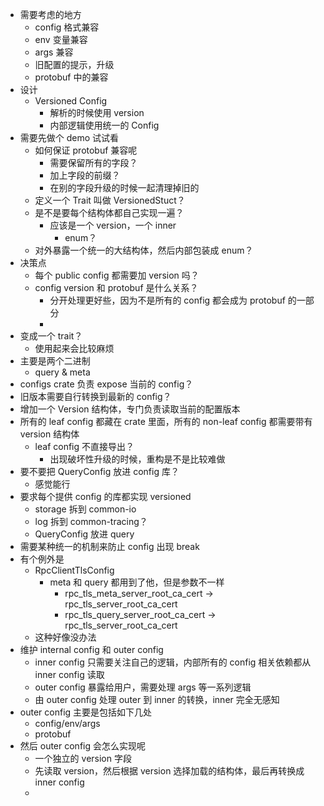 - 需要考虑的地方
	- config 格式兼容
	- env 变量兼容
	- args 兼容
	- 旧配置的提示，升级
	- protobuf 中的兼容
- 设计
	- Versioned Config
		- 解析的时候使用 version
		- 内部逻辑使用统一的 Config
- 需要先做个 demo 试试看
	- 如何保证 protobuf 兼容呢
		- 需要保留所有的字段？
		- 加上字段的前缀？
		- 在别的字段升级的时候一起清理掉旧的
	- 定义一个 Trait 叫做 VersionedStuct？
	- 是不是要每个结构体都自己实现一遍？
		- 应该是一个 version，一个 inner
			- enum？
	- 对外暴露一个统一的大结构体，然后内部包装成 enum？
- 决策点
	- 每个 public config 都需要加 version 吗？
	- config version 和 protobuf 是什么关系？
		- 分开处理更好些，因为不是所有的 config 都会成为 protobuf 的一部分
		-
- 变成一个 trait？
	- 使用起来会比较麻烦
- 主要是两个二进制
	- query & meta
- configs crate 负责 expose 当前的 config？
- 旧版本需要自行转换到最新的 config？
- 增加一个 Version 结构体，专门负责读取当前的配置版本
- 所有的 leaf config 都藏在 crate 里面，所有的 non-leaf config 都需要带有 version 结构体
	- leaf config 不直接导出？
		- 出现破坏性升级的时候，重构是不是比较难做
- 要不要把 QueryConfig 放进 config 库？
	- 感觉能行
- 要求每个提供 config 的库都实现 versioned
	- storage 拆到 common-io
	- log 拆到 common-tracing？
	- QueryConfig 放进 query
- 需要某种统一的机制来防止 config 出现 break
- 有个例外是
	- RpcClientTlsConfig
		- meta 和 query 都用到了他，但是参数不一样
			- rpc_tls_meta_server_root_ca_cert -> rpc_tls_server_root_ca_cert
			- rpc_tls_query_server_root_ca_cert -> rpc_tls_server_root_ca_cert
	- 这种好像没办法
- 维护 internal config 和 outer config
	- inner config 只需要关注自己的逻辑，内部所有的 config 相关依赖都从 inner config 读取
	- outer config 暴露给用户，需要处理 args 等一系列逻辑
	- 由 outer config 处理 outer 到 inner 的转换，inner 完全无感知
- outer config 主要是包括如下几处
	- config/env/args
	- protobuf
- 然后 outer config 会怎么实现呢
	- 一个独立的 version 字段
	- 先读取 version，然后根据 version 选择加载的结构体，最后再转换成 inner config
	-